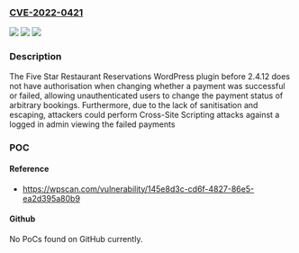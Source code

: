 ### [CVE-2022-0421](https://cve.mitre.org/cgi-bin/cvename.cgi?name=CVE-2022-0421)
![](https://img.shields.io/static/v1?label=Product&message=Five%20Star%20Restaurant%20Reservations&color=blue)
![](https://img.shields.io/static/v1?label=Version&message=0%3C%202.4.12%20&color=brighgreen)
![](https://img.shields.io/static/v1?label=Vulnerability&message=CWE-116%20Improper%20Encoding%20or%20Escaping%20of%20Output&color=brighgreen)

### Description

The Five Star Restaurant Reservations WordPress plugin before 2.4.12 does not have authorisation when changing whether a payment was successful or failed, allowing unauthenticated users to change the payment status of arbitrary bookings. Furthermore, due to the lack of sanitisation and escaping, attackers could perform Cross-Site Scripting attacks against a logged in admin viewing the failed payments

### POC

#### Reference
- https://wpscan.com/vulnerability/145e8d3c-cd6f-4827-86e5-ea2d395a80b9

#### Github
No PoCs found on GitHub currently.

